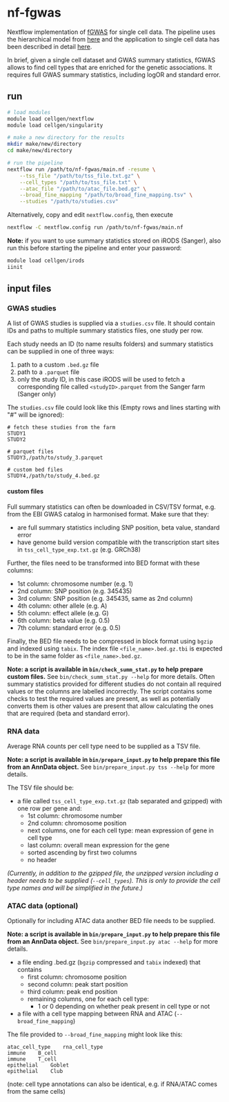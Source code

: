 # nf-fgwas
Nextflow implementation of [fGWAS](https://doi.org/10.1016/j.ajhg.2014.03.004) for single cell data. The pipeline uses the hierarchical model from [here](https://github.com/natsuhiko/PHM) and the application to single cell data has been described in detail [here](https://doi.org/10.1038/s41586-021-03852-1).

In brief, given a single cell dataset and GWAS summary statistics, fGWAS allows to find cell types that are enriched for the genetic associations.
It requires full GWAS summary statistics, including logOR and standard error.

## run

```bash
# load modules
module load cellgen/nextflow
module load cellgen/singularity

# make a new directory for the results
mkdir make/new/directory
cd make/new/directory

# run the pipeline
nextflow run /path/to/nf-fgwas/main.nf -resume \
    --tss_file "/path/to/tss_file.txt.gz" \
    --cell_types "/path/to/tss_file.txt" \
    --atac_file "/path/to/atac_file.bed.gz" \
    --broad_fine_mapping "/path/to/broad_fine_mapping.tsv" \
    --studies "/path/to/studies.csv"
```

Alternatively, copy and edit `nextflow.config`, then execute

```bash
nextflow -C nextflow.config run /path/to/nf-fgwas/main.nf
```

**Note:** if you want to use summary statistics stored on iRODS (Sanger), also run this before starting the pipeline and enter your password:

```bash
module load cellgen/irods
iinit
```

## input files

### GWAS studies

A list of GWAS studies is supplied via a `studies.csv` file. It should contain IDs and paths to multiple summary statistics files, one study per row.

Each study needs an ID (to name results folders) and summary statistics can be supplied in one of three ways:
1. path to a custom `.bed.gz` file
2. path to a `.parquet` file
3. only the study ID, in this case iRODS will be used to fetch a corresponding file called `<studyID>.parquet` from the Sanger farm (Sanger only)

The `studies.csv` file could look like this (Empty rows and lines starting with "#" will be ignored):

```
# fetch these studies from the farm
STUDY1
STUDY2

# parquet files
STUDY3,/path/to/study_3.parquet

# custom bed files
STUDY4,/path/to/study_4.bed.gz
```

#### custom files

Full summary statistics can often be downloaded in CSV/TSV format, e.g. from the EBI GWAS catalog in harmonised format.
Make sure that they:
   - are full summary statistics including SNP position, beta value, standard error
   - have genome build version compatible with the transcription start sites in `tss_cell_type_exp.txt.gz` (e.g. GRCh38)

Further, the files need to be transformed into BED format with these columns:
- 1st column: chromosome number (e.g. 1)
- 2nd column: SNP position (e.g. 345435)
- 3rd column: SNP position (e.g. 345435, same as 2nd column)
- 4th column: other allele (e.g. A)
- 5th column: effect allele (e.g. G)
- 6th column: beta value (e.g. 0.5)
- 7th column: standard error (e.g. 0.5)

Finally, the BED file needs to be compressed in block format using `bgzip` and indexed using `tabix`.
The index file `<file_name>.bed.gz.tbi` is expected to be in the same folder as `<file_name>.bed.gz`.

**Note: a script is available in `bin/check_summ_stat.py` to help prepare custom files.**
See `bin/check_summ_stat.py --help` for more details.
Often summary statistics provided for different studies do not contain all required values or the columns are labelled incorrectly.
The script contains some checks to test the required values are present, as well as potentially converts them is other values are present that allow calculating the ones that are required (beta and standard error).

### RNA data

Average RNA counts per cell type need to be supplied as a TSV file. 

**Note: a script is available in `bin/prepare_input.py` to help prepare this file from an AnnData object.**
See `bin/prepare_input.py tss --help` for more details.

The TSV file should be:
- a file called `tss_cell_type_exp.txt.gz` (tab separated and gzipped) with one row per gene and:
  - 1st column: chromosome number
  - 2nd column: chromosome position
  - next columns, one for each cell type: mean expression of gene in cell type
  - last column: overall mean expression for the gene
  - sorted ascending by first two columns
  - no header

*(Currently, in addition to the gzipped file, the unzipped version including a header needs to be supplied (`--cell_types`).
This is only to provide the cell type names and will be simplified in the future.)*

### ATAC data (optional)

Optionally for including ATAC data another BED file needs to be supplied.

**Note: a script is available in `bin/prepare_input.py` to help prepare this file from an AnnData object.**
See `bin/prepare_input.py atac --help` for more details.

- a file ending .bed.gz (`bgzip` compressed and `tabix` indexed) that contains
  - first column: chromosome position
  - second column: peak start position
  - third column: peak end position
  - remaining columns, one for each cell type:
    - 1 or 0 depending on whether peak present in cell type or not
- a file with a cell type mapping between RNA and ATAC (`--broad_fine_mapping`)

The file provided to `--broad_fine_mapping` might look like this:
```
atac_cell_type    rna_cell_type
immune    B_cell
immune    T_cell
epithelial    Goblet
epithelial    Club
```
(note: cell type annotations can also be identical, e.g. if RNA/ATAC comes from the same cells)

